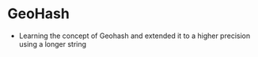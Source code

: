# GeoHash


- Learning the concept of Geohash and extended it to a higher precision using a longer string
